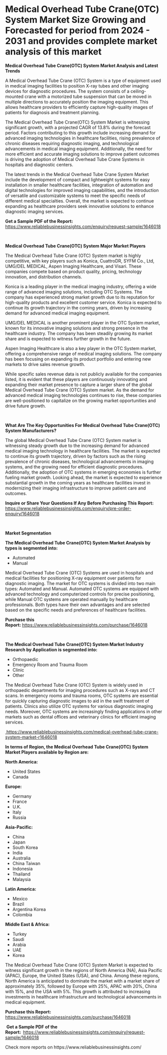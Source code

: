 <p><h1>Medical Overhead Tube Crane(OTC) System Market Size Growing and Forecasted for period from 2024 - 2031 and provides complete market analysis of this market</h1></p><p><strong>Medical Overhead Tube Crane(OTC) System Market Analysis and Latest Trends</strong></p>
<p><p>A Medical Overhead Tube Crane (OTC) System is a type of equipment used in medical imaging facilities to position X-ray tubes and other imaging devices for diagnostic procedures. The system consists of a ceiling-mounted crane with a motorized tube suspension that can be moved in multiple directions to accurately position the imaging equipment. This allows healthcare providers to efficiently capture high-quality images of patients for diagnosis and treatment planning.</p><p>The Medical Overhead Tube Crane(OTC) System Market is witnessing significant growth, with a projected CAGR of 13.8% during the forecast period. Factors contributing to this growth include increasing demand for advanced imaging technologies in healthcare facilities, rising prevalence of chronic diseases requiring diagnostic imaging, and technological advancements in medical imaging equipment. Additionally, the need for more efficient and accurate imaging solutions to improve patient outcomes is driving the adoption of Medical Overhead Tube Crane Systems in hospitals and diagnostic centers.</p><p>The latest trends in the Medical Overhead Tube Crane System Market include the development of compact and lightweight systems for easy installation in smaller healthcare facilities, integration of automation and digital technologies for improved imaging capabilities, and the introduction of versatile and customizable systems to meet the specific needs of different medical specialties. Overall, the market is expected to continue expanding as healthcare providers seek innovative solutions to enhance diagnostic imaging services.</p></p>
<p><strong>Get a Sample PDF of the Report:&nbsp;</strong> <a href="https://www.reliablebusinessinsights.com/enquiry/request-sample/1646018">https://www.reliablebusinessinsights.com/enquiry/request-sample/1646018</a></p>
<p>&nbsp;</p>
<p><strong>Medical Overhead Tube Crane(OTC) System Major Market Players</strong></p>
<p><p>The Medical Overhead Tube Crane (OTC) System market is highly competitive, with key players such as Konica, CuattroDR, SYFM Co., Ltd, UMG/DEL MEDICAL, Aspen Imaging Healthcare, and Visari. These companies compete based on product quality, pricing, technology innovation, and distribution channels.</p><p>Konica is a leading player in the medical imaging industry, offering a wide range of advanced imaging solutions, including OTC Systems. The company has experienced strong market growth due to its reputation for high-quality products and excellent customer service. Konica is expected to continue its growth trajectory in the coming years, driven by increasing demand for advanced medical imaging equipment.</p><p>UMG/DEL MEDICAL is another prominent player in the OTC System market, known for its innovative imaging solutions and strong presence in the healthcare industry. The company has been steadily growing its market share and is expected to witness further growth in the future.</p><p>Aspen Imaging Healthcare is also a key player in the OTC System market, offering a comprehensive range of medical imaging solutions. The company has been focusing on expanding its product portfolio and entering new markets to drive sales revenue growth.</p><p>While specific sales revenue data is not publicly available for the companies listed, it is evident that these players are continuously innovating and expanding their market presence to capture a larger share of the global Medical Overhead Tube Crane (OTC) System market. As the demand for advanced medical imaging technologies continues to rise, these companies are well-positioned to capitalize on the growing market opportunities and drive future growth.</p></p>
<p>&nbsp;</p>
<p><strong>What Are The Key Opportunities For Medical Overhead Tube Crane(OTC) System Manufacturers?</strong></p>
<p><p>The global Medical Overhead Tube Crane (OTC) System market is witnessing steady growth due to the increasing demand for advanced medical imaging technology in healthcare facilities. The market is expected to continue its growth trajectory, driven by factors such as the rising prevalence of chronic diseases, technological advancements in imaging systems, and the growing need for efficient diagnostic procedures. Additionally, the adoption of OTC systems in emerging economies is further fueling market growth. Looking ahead, the market is expected to experience substantial growth in the coming years as healthcare facilities invest in modernizing their imaging infrastructure to improve patient care and outcomes.</p></p>
<p><strong>Inquire or Share Your Questions If Any Before Purchasing This Report:</strong> <a href="https://www.reliablebusinessinsights.com/enquiry/pre-order-enquiry/1646018">https://www.reliablebusinessinsights.com/enquiry/pre-order-enquiry/1646018</a></p>
<p>&nbsp;</p>
<p><strong>Market Segmentation</strong></p>
<p><strong>The Medical Overhead Tube Crane(OTC) System Market Analysis by types is segmented into:</strong></p>
<p><ul><li>Automated</li><li>Manual</li></ul></p>
<p><p>Medical Overhead Tube Crane (OTC) Systems are used in hospitals and medical facilities for positioning X-ray equipment over patients for diagnostic imaging. The market for OTC systems is divided into two main types: Automated and Manual. Automated OTC systems are equipped with advanced technology and computerized controls for precise positioning, while Manual OTC systems are operated manually by healthcare professionals. Both types have their own advantages and are selected based on the specific needs and preferences of healthcare facilities.</p></p>
<p><strong>Purchase this Report:&nbsp;</strong><a href="https://www.reliablebusinessinsights.com/purchase/1646018">https://www.reliablebusinessinsights.com/purchase/1646018</a></p>
<p>&nbsp;</p>
<p><strong>The Medical Overhead Tube Crane(OTC) System Market Industry Research by Application is segmented into:</strong></p>
<p><ul><li>Orthopaedic</li><li>Emergency Room and Trauma Room</li><li>Clinic</li><li>Other</li></ul></p>
<p><p>The Medical Overhead Tube Crane (OTC) System is widely used in orthopaedic departments for imaging procedures such as X-rays and CT scans. In emergency rooms and trauma rooms, OTC systems are essential for quickly capturing diagnostic images to aid in the swift treatment of patients. Clinics also utilize OTC systems for various diagnostic imaging needs. Moreover, OTC systems are increasingly finding applications in other markets such as dental offices and veterinary clinics for efficient imaging services.</p></p>
<p><a href="https://www.reliablebusinessinsights.com/medical-overhead-tube-crane-system-market-r1646018">&nbsp;https://www.reliablebusinessinsights.com/medical-overhead-tube-crane-system-market-r1646018</a></p>
<p><strong>In terms of Region, the Medical Overhead Tube Crane(OTC) System Market Players available by Region are:</strong></p>
<p>
    <p> <strong> North America: </strong>
        <ul>
            <li>United States</li>
            <li>Canada</li>
        </ul>
        </p> 
    <p> <strong> Europe: </strong>
        <ul>
            <li>Germany</li>
            <li>France</li>
            <li>U.K.</li>
            <li>Italy</li>
            <li>Russia</li>
        </ul>
        </p> 
    <p> <strong> Asia-Pacific: </strong>
        <ul>
            <li>China</li>
            <li>Japan</li>
            <li>South Korea</li>
            <li>India</li>
            <li>Australia</li>
            <li>China Taiwan</li>
            <li>Indonesia</li>
            <li>Thailand</li>
            <li>Malaysia</li>
        </ul>
        </p> 
    <p> <strong> Latin America: </strong>
        <ul>
            <li>Mexico</li>
            <li>Brazil</li>
            <li>Argentina Korea</li>
            <li>Colombia</li>
        </ul>
        </p> 
    <p> <strong> Middle East & Africa: </strong>
        <ul>
            <li>Turkey</li>
            <li>Saudi</li>
            <li>Arabia</li>
            <li>UAE</li>
            <li>Korea</li>
        </ul>
    </p>
    </p>
<p><p>The Medical Overhead Tube Crane (OTC) System Market is expected to witness significant growth in the regions of North America (NA), Asia Pacific (APAC), Europe, the United States (USA), and China. Among these regions, North America is anticipated to dominate the market with a market share of approximately 35%, followed by Europe with 25%, APAC with 20%, China with 15%, and the USA with 5%. This growth is attributed to increasing investments in healthcare infrastructure and technological advancements in medical equipment.</p></p>
<p><strong>Purchase this Report: </strong><a href="https://www.reliablebusinessinsights.com/purchase/1646018">https://www.reliablebusinessinsights.com/purchase/1646018</a></p>
<p>&nbsp;<strong>Get a Sample PDF of the Report:&nbsp;&nbsp;</strong><a href="https://www.reliablebusinessinsights.com/enquiry/request-sample/1646018">https://www.reliablebusinessinsights.com/enquiry/request-sample/1646018</a></p>
<p><strong></strong></p>
<p>Check more reports on https://www.reliablebusinessinsights.com/</p>